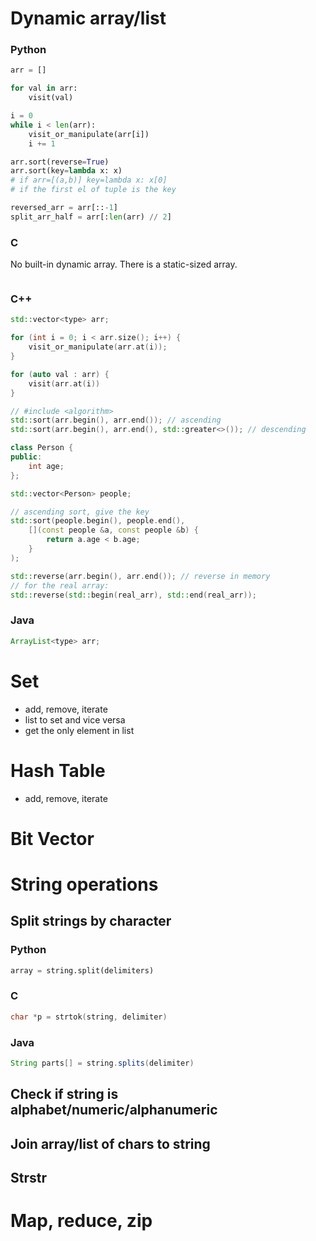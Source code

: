 # Dynamic array/list

### Python

```python
arr = []

for val in arr:
    visit(val)

i = 0
while i < len(arr):
    visit_or_manipulate(arr[i])
    i += 1

arr.sort(reverse=True)
arr.sort(key=lambda x: x) 
# if arr=[(a,b)] key=lambda x: x[0] 
# if the first el of tuple is the key

reversed_arr = arr[::-1]
split_arr_half = arr[:len(arr) // 2]
```

### C

No built-in dynamic array. There is a static-sized array.

```c

```

### C++

```cpp
std::vector<type> arr;

for (int i = 0; i < arr.size(); i++) {
    visit_or_manipulate(arr.at(i));
}

for (auto val : arr) {
    visit(arr.at(i))
}

// #include <algorithm>
std::sort(arr.begin(), arr.end()); // ascending
std::sort(arr.begin(), arr.end(), std::greater<>()); // descending

class Person {
public:
    int age;
};

std::vector<Person> people;

// ascending sort, give the key
std::sort(people.begin(), people.end(), 
    [](const people &a, const people &b) { 
        return a.age < b.age;
    }
);

std::reverse(arr.begin(), arr.end()); // reverse in memory
// for the real array:
std::reverse(std::begin(real_arr), std::end(real_arr));
```

### Java

```java
ArrayList<type> arr;
```

# Set

- add, remove, iterate
- list to set and vice versa
- get the only element in list

# Hash Table

- add, remove, iterate


# Bit Vector

# String operations

## Split strings by character

### Python

```python
array = string.split(delimiters)
```

### C

```C
char *p = strtok(string, delimiter)
```

### Java

```java
String parts[] = string.splits(delimiter)
```

## Check if string is alphabet/numeric/alphanumeric

## Join array/list of chars to string

## Strstr

# Map, reduce, zip
